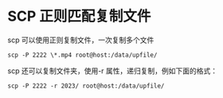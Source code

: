 # SCP 正则匹配复制文件

scp 可以使用正则复制文件，一次复制多个文件

```
scp -P 2222 \*.mp4 root@host:/data/upfile/
```

scp 还可以复制文件夹，使用-r 属性，递归复制，例如下面的格式：

```
scp -P 2222 -r 2023/ root@host:/data/upfile/
```
